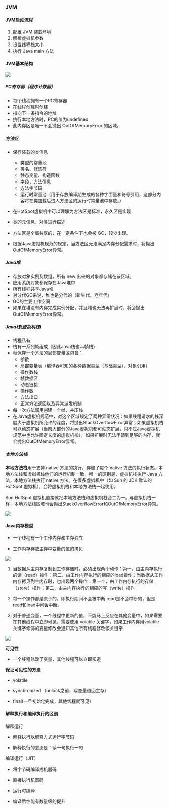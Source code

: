 ### JVM 

#### JVM启动流程

1. 配置 JVM 装载环境 
2. 解析虚拟机参数 
3. 设置线程栈大小 
4. 执行 Java main 方法

#### JVM基本结构

![](https://cdn.sinaimg.cn.52ecy.cn/large/005BYqpgly1g47uhopk50j30ob0e97cr.jpg)

##### PC寄存器（程序计数器）

- 每个线程拥有一个PC寄存器
- 在线程创建时创建
- 指向下一条指令的地址
- 执行本地方法时，PC的值为undefined
- 此内存区是唯一不会抛出 OutOfMemoryError 的区域。

##### 方法区

- 保存装载的类信息

  - 类型的常量池
  - 类名、修饰符
  - 静态变量、构造函数
  - 字段，方法信息
  - 方法字节码
  - 运行时常量池（用于存放编译期生成的各种字面量和符号引用，这部分内容将在类加载后进人方法区的运行时常量池中存放。）
- 在HotSpot虚拟机中可以理解为方法区是标准，永久区是实现
- 类的元信息，对类进行描述
- 方法区是全局共享的，在一定条件下也会被 GC，较少出现。
- 根据Java虚拟机规范的规定，当方法区无法满足内存分配需求时，将抛出OutOfMemoryError异常。

##### Java堆

- 存放对象实例及数组，所有 new 出来的对象都存储在该区域。
- 应用系统对象都保存在Java堆中 
- 所有线程共享Java堆
- 对分代GC来说，堆也是分代的（新生代、老年代）
- GC的主要工作空间
- 如果在堆没有内存完成实例分配，并且堆也无法再扩展时，将会抛出OutOfMemoryError异常。

##### Java栈(虚拟机栈)

- 线程私有
- 栈有一系列帧组成（因此Java栈也叫帧栈）
- 帧保存一个方法的局部变量区包含：
  - 参数
  - 局部变量表（编译器可知的各种数据类型（基础类型）、对象引用）
  - 操作数栈
  - 帧数据区
  - 动态链接
  - 操作数
  - 方法出口
  - 正常方法返回以及异常派发机制
- 每一次方法调用创建一个帧，并压栈 
- 在Java虚拟机规范中，对这个区域规定了两种异常状况：如果线程请求的栈深度大于虚拟机所允许的深度，将抛出StackOverflowError异常；如果虚拟机栈可以动态扩展（当前大部分的Java虚拟机都可动态扩展，只不过Java虚拟机规范中也允许固定长度的虚拟机栈），如果扩展时无法申请到足够的内存，就会抛出OutOfMemoryError异常。

##### 本地方法栈

 **本地方法栈**用于支持 native 方法的执行，存储了每个 native 方法的执行状态。本地方法栈和虚拟机栈他们的运行机制一致，唯一的区别是，虚拟机栈执行 Java 方法，本地方法栈执行 native 方法。在很多虚拟机中（如 Sun 的 JDK 默认的 HotSpot 虚拟机），会将虚拟机栈和本地方法栈一起使用。

Sun HotSpot 虚拟机直接就把本地方法栈和虚拟机栈合二为一。与虚拟机栈一样，本地方法栈区域也会抛出StackOverflowError和OutOfMemoryError异常。





![](https://cdn.sinaimg.cn.52ecy.cn/large/005BYqpgly1g47vxp2io1j30nm0asq61.jpg)

#### Java内存模型

- 一个线程有一个工作内存和主存独立

- 工作内存存放主存中变量的值的拷贝

![](https://cdn.sinaimg.cn.52ecy.cn/large/005BYqpgly1g47w7qy2e8j30h708owef.jpg)

1. 当数据从主内存复制到工作存储时，必须出现两个动作：第一，由主内存执行的读（read）操作；第二，由工作内存执行的相应的load操作；当数据从工作内存拷贝到主内存时，也出现两个操作：第一个，由工作内存执行的存储（store）操作；第二，由主内存执行的相应的写（write）操作

2. 每一个操作都是原子的，即执行期间不会被中断 read是不会中断的，但是read和load中间会中断。

3. 对于普通变量，一个线程中更新的值，不能马上反应在其他变量中，如果需要在其他线程中立即可见，需要使用 volatile 关键字，如果工作内存用volatile 关键字修饰的变量修改会通知其他所有线程修改该关键字

![](https://cdn.sinaimg.cn.52ecy.cn/large/005BYqpgly1g47wehya64j30bt0ajwf7.jpg)

**可见性**

- 一个线程修改了变量，其他线程可以立即知道

**保证可见性的方法**

- volatile

- synchronized （unlock之前，写变量值回主存）

- final(一旦初始化完成，其他线程就可见)

#### 解释执行和编译执行的区别

解释运行

- 解释执行以解释方式运行字节码

- 解释执行的意思是：读一句执行一句

编译运行（JIT）

- 将字节码编译成机器码

- 直接执行机器码

- 运行时编译

- 编译后性能有数量级的提升







